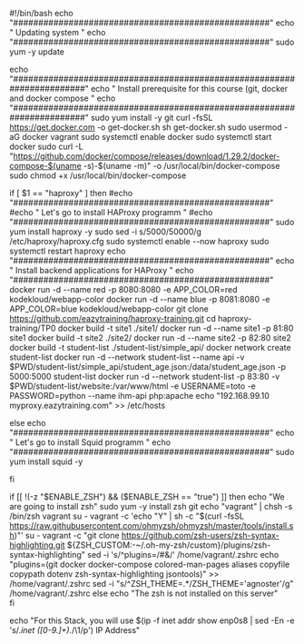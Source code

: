 
#!/bin/bash
echo "###################################################"
echo "               Updating system                     " 
echo "###################################################"
sudo yum -y update

echo "#######################################################################"
echo "  Install prerequisite for this course (git, docker and docker compose " 
echo "#######################################################################"
sudo yum install -y git
curl -fsSL https://get.docker.com -o get-docker.sh
sh get-docker.sh
sudo usermod -aG docker vagrant
sudo systemctl enable docker
sudo systemctl start docker
sudo curl -L "https://github.com/docker/compose/releases/download/1.29.2/docker-compose-$(uname -s)-$(uname -m)" -o /usr/local/bin/docker-compose
sudo chmod +x /usr/local/bin/docker-compose

if [ $1 == "haproxy" ]
then
        #echo "###################################################"
        #echo "       Let's go to install HAProxy programm        "
        #echo "###################################################"
        sudo yum install haproxy -y
        sudo sed -i s/5000/50000/g /etc/haproxy/haproxy.cfg
        sudo systemctl enable --now haproxy
        sudo systemctl restart haproxy
        echo "###################################################"
        echo "     Install backend applications for HAProxy      "
        echo "###################################################"
        docker run -d --name red -p 8080:8080 -e APP_COLOR=red kodekloud/webapp-color
        docker run -d --name blue -p 8081:8080 -e APP_COLOR=blue kodekloud/webapp-color
        git clone https://github.com/eazytraining/haproxy-training.git
        cd haproxy-training/TP0
        docker build -t site1  ./site1/
        docker run -d --name site1 -p 81:80 site1
        docker build -t site2 ./site2/
        docker run -d --name site2 -p 82:80 site2
        docker build -t student-list ./student-list/simple_api/
        docker network create student-list
        docker run -d --network student-list --name api -v $PWD/student-list/simple_api/student_age.json:/data/student_age.json -p 5000:5000 student-list
        docker run -d --network student-list -p 83:80 -v $PWD/student-list/website:/var/www/html -e USERNAME=toto -e PASSWORD=python --name ihm-api php:apache
        echo "192.168.99.10 myproxy.eazytraining.com" >> /etc/hosts        

else
        echo "###################################################"
        echo "       Let's go to install Squid programm          "
        echo "###################################################"
        sudo yum install squid -y

fi


if [[ !(-z "$ENABLE_ZSH")  &&  ($ENABLE_ZSH == "true") ]]
then
    echo "We are going to install zsh"
    sudo yum -y install zsh git
    echo "vagrant" | chsh -s /bin/zsh vagrant
    su - vagrant  -c  'echo "Y" | sh -c "$(curl -fsSL https://raw.githubusercontent.com/ohmyzsh/ohmyzsh/master/tools/install.sh)"'
    su - vagrant  -c "git clone https://github.com/zsh-users/zsh-syntax-highlighting.git ${ZSH_CUSTOM:-~/.oh-my-zsh/custom}/plugins/zsh-syntax-highlighting"
    sed -i 's/^plugins=/#&/' /home/vagrant/.zshrc
    echo "plugins=(git  docker docker-compose colored-man-pages aliases copyfile  copypath dotenv zsh-syntax-highlighting jsontools)" >> /home/vagrant/.zshrc
    sed -i "s/^ZSH_THEME=.*/ZSH_THEME='agnoster'/g"  /home/vagrant/.zshrc
  else
    echo "The zsh is not installed on this server"    
fi

echo "For this Stack, you will use $(ip -f inet addr show enp0s8 | sed -En -e 's/.*inet ([0-9.]+).*/\1/p') IP Address"